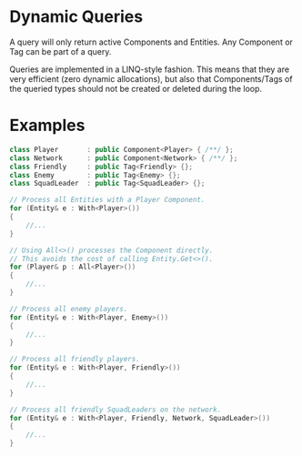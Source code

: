 # Dynamic Queries
A query will only return active Components and Entities. Any Component or Tag can be part of a query.

Queries are implemented in a LINQ-style fashion. This means that they are very efficient (zero dynamic allocations),
but also that Components/Tags of the queried types should not be created or deleted during the loop.

# Examples
```cpp
class Player       : public Component<Player> { /**/ };
class Network      : public Component<Network> { /**/ };
class Friendly     : public Tag<Friendly> {};
class Enemy        : public Tag<Enemy> {};
class SquadLeader  : public Tag<SquadLeader> {};

// Process all Entities with a Player Component.
for (Entity& e : With<Player>())
{
	//...
}

// Using All<>() processes the Component directly.
// This avoids the cost of calling Entity.Get<>().
for (Player& p : All<Player>())
{
	//...
}

// Process all enemy players.
for (Entity& e : With<Player, Enemy>())
{
	//...
}

// Process all friendly players.
for (Entity& e : With<Player, Friendly>())
{
	//...
}

// Process all friendly SquadLeaders on the network.
for (Entity& e : With<Player, Friendly, Network, SquadLeader>())
{
	//...
}
```